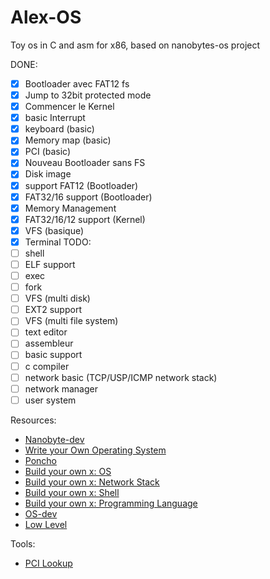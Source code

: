 # Alex-OS
Toy os in C and asm for x86, based on nanobytes-os project

DONE:
- [x] Bootloader avec FAT12 fs
- [x] Jump to 32bit protected mode
- [x] Commencer le Kernel
- [x] basic Interrupt
- [x] keyboard (basic)
- [x] Memory map (basic)
- [x] PCI (basic)
- [x] Nouveau Bootloader sans FS
- [X] Disk image
- [x] support FAT12 (Bootloader)
- [x] FAT32/16 support (Bootloader)
- [x] Memory Management
- [x] FAT32/16/12 support (Kernel)
- [x] VFS (basique)
- [x] Terminal
TODO:
- [ ] shell
- [ ] ELF support
- [ ] exec
- [ ] fork
- [ ] VFS (multi disk)
- [ ] EXT2 support
- [ ] VFS (multi file system)
- [ ] text editor
- [ ] assembleur
- [ ] basic support
- [ ] c compiler
- [ ] network basic (TCP/USP/ICMP network stack)
- [ ] network manager
- [ ] user system

Resources:
-  [Nanobyte-dev](https://www.youtube.com/@nanobyte-dev)
-  [Write your Own Operating System](https://www.youtube.com/@writeyourownoperatingsystem)
-  [Poncho](https://www.youtube.com/@poncho2364)
-  [Build your own x: OS](https://github.com/codecrafters-io/build-your-own-x?tab=readme-ov-file#build-your-own-operating-system)
-  [Build your own x: Network Stack](https://github.com/codecrafters-io/build-your-own-x?tab=readme-ov-file#build-your-own-network-stack)
-  [Build your own x: Shell](https://github.com/codecrafters-io/build-your-own-x?tab=readme-ov-file#build-your-own-network-shell)
-  [Build your own x: Programming Language](https://github.com/codecrafters-io/build-your-own-x?tab=readme-ov-file#build-your-own-programming-language)
-  [OS-dev](https://wiki.osdev.org)
-  [Low Level](http://www.lowlevel.eu/wiki/Hauptseite)

Tools:
- [PCI Lookup](https://www.pcilookup.com)
